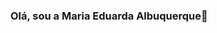 ### Olá, sou a Maria Eduarda Albuquerque👋

<div>
  <a href="https://github.com/mariedualb>
  <img height="180cm" src
